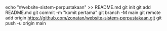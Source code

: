 echo "#website-sistem-perpustakaan" >> README.md 
git init 
git add README.md 
git commit -m "komit pertama" 
git branch -M main 
git remote add origin https://github.com/zonatan/website-sistem-perpustakaan.git
 git push -u origin main
